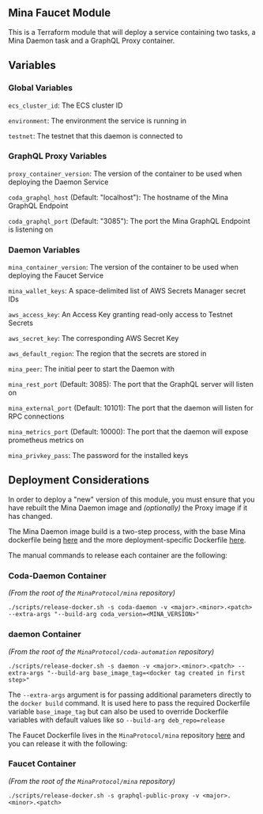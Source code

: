 ## Mina Faucet Module

This is a Terraform module that will deploy a service containing two tasks, a Mina Daemon task and a GraphQL Proxy container.

## Variables

### Global Variables

`ecs_cluster_id`: The ECS cluster ID

`environment`: The environment the service is running in

`testnet`: The testnet that this daemon is connected to

### GraphQL Proxy Variables

`proxy_container_version`: The version of the container to be used when deploying the Daemon Service

`coda_graphql_host` (Default: "localhost"): The hostname of the Mina GraphQL Endpoint

`coda_graphql_port` (Default: "3085"): The port the Mina GraphQL Endpoint is listening on

### Daemon Variables

`mina_container_version`: The version of the container to be used when deploying the Faucet Service

`mina_wallet_keys`: A space-delimited list of AWS Secrets Manager secret IDs

`aws_access_key`: An Access Key granting read-only access to Testnet Secrets

`aws_secret_key`: The corresponding AWS Secret Key

`aws_default_region`: The region that the secrets are stored in

`mina_peer`: The initial peer to start the Daemon with

`mina_rest_port` (Default: 3085): The port that the GraphQL server will listen on

`mina_external_port` (Default: 10101): The port that the daemon will listen for RPC connections

`mina_metrics_port` (Default: 10000): The port that the daemon will expose prometheus metrics on

`mina_privkey_pass`: The password for the installed keys

## Deployment Considerations

In order to deploy a "new" version of this module, you must ensure that you have rebuilt the Mina Daemon image and *(optionally)* the Proxy image if it has changed.

The Mina Daemon image build is a two-step process, with the base Mina dockerfile being [here](https://github.com/MinaProtocol/mina/blob/develop/dockerfiles/Dockerfile-coda-daemon) and the more deployment-specific Dockerfile [here](https://github.com/MinaProtocol/coda-automation/blob/master/services/daemon/Dockerfile).

The manual commands to release each container are the following:

### Coda-Daemon Container

*(From the root of the `MinaProtocol/mina` repository)*

`./scripts/release-docker.sh -s coda-daemon -v <major>.<minor>.<patch> --extra-args "--build-arg coda_version=<MINA_VERSION>"`

### daemon Container

*(From the root of the `MinaProtocol/coda-automation` repository)*

`./scripts/release-docker.sh -s daemon -v <major>.<minor>.<patch> --extra-args "--build-arg base_image_tag=<docker tag created in first step>"`

The `--extra-args` argument is for passing additional parameters directly to the `docker build` command. It is used here to pass the required Dockerfile variable `base_image_tag` but can also be used to override Dockerfile variables with default values like so `--build-arg deb_repo=release`

The Faucet Dockerfile lives in the `MinaProtocol/mina` repository [here](https://github.com/MinaProtocol/mina/blob/develop/frontend/bot/Dockerfile) and you can release it with the following:

### Faucet Container

*(From the root of the `MinaProtocol/mina` repository)*

`./scripts/release-docker.sh -s graphql-public-proxy -v <major>.<minor>.<patch>`

